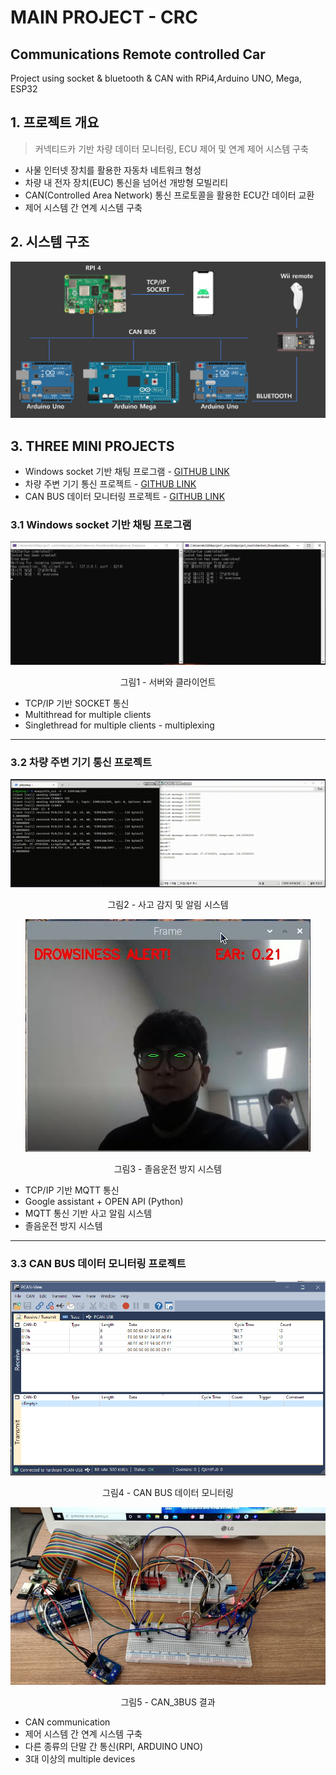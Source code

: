 # MAIN PROJECT - CRC
## Communications Remote controlled Car

Project using socket &amp; bluetooth &amp; CAN with RPi4,Arduino UNO, Mega, ESP32

## 1. 프로젝트 개요

> 커넥티드카 기반 차량 데이터 모니터링, ECU 제어 및 연계 제어 시스템 구축

* 사물 인터넷 장치를 활용한 자동차 네트워크 형성
* 차량 내 전자 장치(EUC) 통신을 넘어선 개방형 모빌리티
* CAN(Controlled Area Network) 통신 프로토콜을 활용한 ECU간 데이터 교환
* 제어 시스템 간 연계 시스템 구축

## 2. 시스템 구조

<p align="center"><img src="./imgs/system_architecture.PNG"></p>

## 3. THREE MINI PROJECTS

* Windows socket 기반 채팅 프로그램 - [GITHUB LINK](https://github.com/njs702/project_oneclick)
* 차량 주변 기기 통신 프로젝트 - [GITHUB LINK](https://github.com/njs702/project_SCE)
* CAN BUS 데이터 모니터링 프로젝트 - [GITHUB LINK](https://github.com/njs702/CAN_BUS)

### 3.1 Windows socket 기반 채팅 프로그램

<p align="center"><img src="./imgs/minipr1_implementation.PNG"></p>

<p align="center">그림1 - 서버와 클라이언트</p>

* TCP/IP 기반 SOCKET 통신
* Multithread for multiple clients
* Singlethread for multiple clients - multiplexing

<hr/>

### 3.2 차량 주변 기기 통신 프로젝트

<p align="center"><img src="./imgs/accident_catch.PNG"></p>

<p align="center">그림2 - 사고 감지 및 알림 시스템</p>

<p align="center"><img src="./imgs/drowsy_catch.PNG"></p>

<p align="center">그림3 - 졸음운전 방지 시스템</p>

* TCP/IP 기반 MQTT 통신
* Google assistant + OPEN API (Python)
* MQTT 통신 기반 사고 알림 시스템
* 졸음운전 방지 시스템

<hr/>

### 3.3 CAN BUS 데이터 모니터링 프로젝트

<p align="center"><img src="./imgs/PCAN_data_monitoring.PNG"></p>

<p align="center">그림4 - CAN BUS 데이터 모니터링</p>

<p align="center"><img src="./imgs/can_3bus_result.jpg"></p>

<p align="center">그림5 - CAN_3BUS 결과</p>

* CAN communication
* 제어 시스템 간 연계 시스템 구축
* 다른 종류의 단말 간 통신(RPI, ARDUINO UNO)
* 3대 이상의 multiple devices

